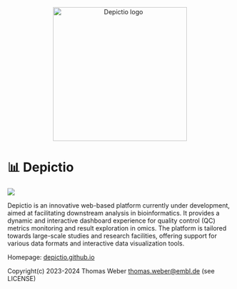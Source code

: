 
<p align="center">
  <img src="https://depictio.github.io/depictio-docs/images/logo/logo_hd.png" alt="Depictio logo" width=300>
</p>

# 📊 Depictio 

![](./docs/images/Demo.gif)


Depictio is an innovative web-based platform currently under development, aimed at facilitating downstream analysis in bioinformatics. It provides a dynamic and interactive dashboard experience for quality control (QC) metrics monitoring and result exploration in omics. The platform is tailored towards large-scale studies and research facilities, offering support for various data formats and interactive data visualization tools.

Homepage: [depictio.github.io](https://depictio.github.io/depictio-docs/)

Copyright(c) 2023-2024 Thomas Weber thomas.weber@embl.de (see LICENSE)
